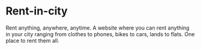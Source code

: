 # Rent-in-city
Rent anything, anywhere, anytime. A website where you can rent anything in your city ranging from clothes to phones, bikes to cars, lands to flats. One place to rent them all.
